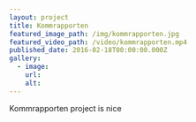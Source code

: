 ```yaml
---
layout: project
title: Kommrapporten
featured_image_path: /img/kommrapporten.jpg
featured_video_path: /video/kommrapporten.mp4
published_date: 2016-02-18T00:00:00.000Z
gallery:
  - image:
    url:
    alt:
---
```



Kommrapporten project is nice